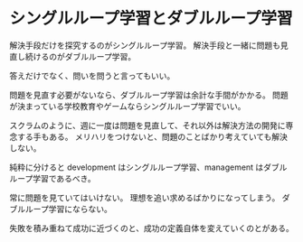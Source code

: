 # シングルループ学習とダブルループ学習

解決手段だけを探究するのがシングルループ学習。
解決手段と一緒に問題も見直し続けるのがダブルループ学習。

答えだけでなく、問いを問うと言ってもいい。

問題を見直す必要がないなら、ダブルループ学習は余計な手間がかかる。
問題が決まっている学校教育やゲームならシングルループ学習でいい。

スクラムのように、週に一度は問題を見直して、それ以外は解決方法の開発に専念する手もある。
メリハリをつけないと、問題のことばかり考えていても解決しない。

純粋に分けると development はシングルループ学習、management はダブルループ学習であるべき。

常に問題を見ていてはいけない。
理想を追い求めるばかりになってしまう。
ダブルループ学習にならない。

失敗を積み重ねて成功に近づくのと、成功の定義自体を変えていくのとがある。
